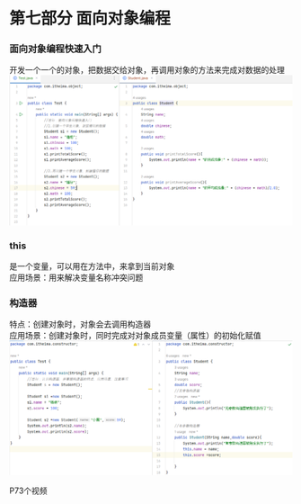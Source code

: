 # 第七部分 面向对象编程  
### 面向对象编程快速入门  
开发一个一个的对象，把数据交给对象，再调用对象的方法来完成对数据的处理  
![img_157.png](img_157.png)  

### this  
是一个变量，可以用在方法中，来拿到当前对象  
应用场景：用来解决变量名称冲突问题  

###  构造器  
特点：创建对象时，对象会去调用构造器  
应用场景：创建对象时，同时完成对对象成员变量（属性）的初始化赋值  
![img_159.png](img_159.png)  




P73个视频


















